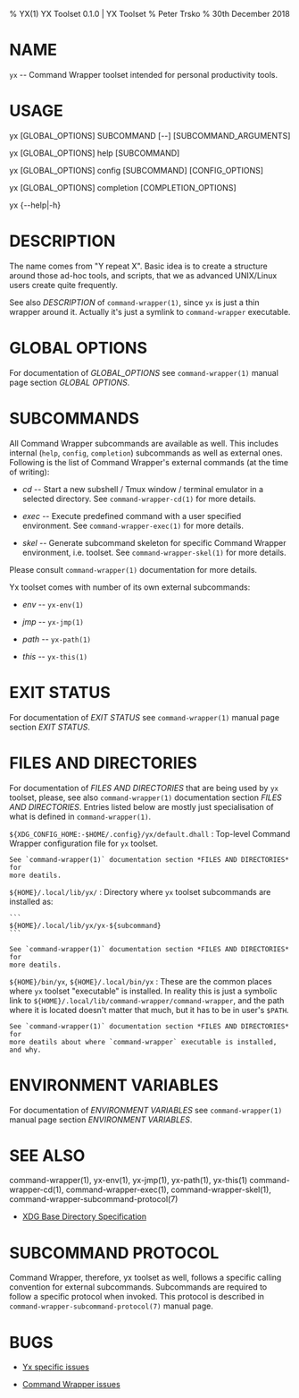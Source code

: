 % YX(1) YX Toolset 0.1.0 | YX Toolset
% Peter Trsko
% 30th December 2018

# NAME

`yx` -- Command Wrapper toolset intended for personal productivity tools.


# USAGE

yx \[GLOBAL\_OPTIONS] SUBCOMMAND \[\--] \[SUBCOMMAND\_ARGUMENTS]

yx \[GLOBAL\_OPTIONS] help \[SUBCOMMAND]

yx \[GLOBAL\_OPTIONS] config \[SUBCOMMAND] \[CONFIG\_OPTIONS]

yx \[GLOBAL\_OPTIONS] completion \[COMPLETION\_OPTIONS]

yx {\--help|-h}


# DESCRIPTION

The name comes from "Y repeat X".  Basic idea is to create a structure around
those ad-hoc tools, and scripts, that we as advanced UNIX/Linux users create
quite frequently.

See also *DESCRIPTION* of `command-wrapper(1)`, since `yx` is just a thin
wrapper around it.  Actually it's just a symlink to `command-wrapper`
executable.


# GLOBAL OPTIONS

For documentation of *GLOBAL_OPTIONS* see `command-wrapper(1)` manual page
section *GLOBAL OPTIONS*.


# SUBCOMMANDS

All Command Wrapper subcommands are available as well.  This includes internal
(`help`, `config`, `completion`) subcommands as well as external ones.
Following is the list of Command Wrapper's external commands (at the time of
writing):

* *cd* -- Start a new subshell / Tmux window / terminal emulator in a selected
  directory.  See `command-wrapper-cd(1)` for more details.

* *exec* -- Execute predefined command with a user specified environment.  See
  `command-wrapper-exec(1)` for more details.

* *skel* -- Generate subcommand skeleton for specific Command Wrapper
  environment, i.e. toolset.  See `command-wrapper-skel(1)` for more details.

Please consult `command-wrapper(1)` documentation for more details.

Yx toolset comes with number of its own external subcommands:

* *env* -- `yx-env(1)`

* *jmp* -- `yx-jmp(1)`

* *path* -- `yx-path(1)`

* *this* -- `yx-this(1)`


# EXIT STATUS

For documentation of *EXIT STATUS* see `command-wrapper(1)` manual page section
*EXIT STATUS*.


# FILES AND DIRECTORIES

For documentation of *FILES AND DIRECTORIES* that are being used by `yx`
toolset, please, see also `command-wrapper(1)` documentation section *FILES AND
DIRECTORIES*.  Entries listed below are mostly just specialisation of what is
defined in `command-wrapper(1)`.

`${XDG_CONFIG_HOME:-$HOME/.config}/yx/default.dhall`
:   Top-level Command Wrapper configuration file for `yx` toolset.

    See `command-wrapper(1)` documentation section *FILES AND DIRECTORIES* for
    more deatils.

`${HOME}/.local/lib/yx/`
:   Directory where `yx` toolset subcommands are installed as:

    ```
    ${HOME}/.local/lib/yx/yx-${subcommand}
    ```

    See `command-wrapper(1)` documentation section *FILES AND DIRECTORIES* for
    more deatils.

`${HOME}/bin/yx`, `${HOME}/.local/bin/yx`
:   These are the common places where `yx` toolset "executable" is installed.
    In reality this is just a symbolic link to
    `${HOME}/.local/lib/command-wrapper/command-wrapper`, and the path where it
    is located doesn't matter that much, but it has to be in user's `$PATH`.

    See `command-wrapper(1)` documentation section *FILES AND DIRECTORIES* for
    more deatils about where `command-wrapper` executable is installed, and why.


# ENVIRONMENT VARIABLES

For documentation of *ENVIRONMENT VARIABLES* see `command-wrapper(1)` manual
page section *ENVIRONMENT VARIABLES*.


# SEE ALSO

command-wrapper(1), yx-env(1), yx-jmp(1), yx-path(1), yx-this(1)
command-wrapper-cd(1), command-wrapper-exec(1), command-wrapper-skel(1),
command-wrapper-subcommand-protocol(7)

* [XDG Base Directory Specification
  ](https://specifications.freedesktop.org/basedir-spec/basedir-spec-latest.html)


# SUBCOMMAND PROTOCOL

Command Wrapper, therefore, yx toolset as well, follows a specific calling
convention for external subcommands.  Subcommands are required to follow a
specific protocol when invoked.  This protocol is described in
`command-wrapper-subcommand-protocol(7)` manual page.


# BUGS

* [Yx specific issues](https://github.com/trskop/dot.config/issues)

* [Command Wrapper issues](https://github.com/trskop/command-wrapper/issues)
